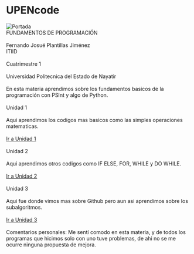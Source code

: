 # UPENcode
![Portada](https://www.itmastersmag.com/wp-content/uploads/2021/01/shutterstock_1078387013-scaled.jpg)<br/>
FUNDAMENTOS DE PROGRAMACIÓN<br/><br/>
Fernando Josué Plantillas Jiménez<br/><br7>
ITIID<br/><br/>
Cuatrimestre 1<br/><br/>
Universidad Politecnica del Estado de Nayatir<br/><br/>
En esta materia aprendimos sobre los fundamentos basicos de la programación con PSInt y algo de Python.<br/><br/>
Unidad 1<br/><br/>
Aqui aprendimos los codigos mas basicos como las simples operaciones matematicas.<br/><br/>
[Ir a Unidad 1](https://github.com/Fernando21302/UPENcode/tree/main/U1)<br/><br/>
Unidad 2<br/><br/>
Aqui aprendimos otros codigos como IF ELSE, FOR, WHILE y DO WHILE.<br/><br/>
[Ir a Unidad 2](https://github.com/Fernando21302/UPENcode/tree/main/U2)<br/><br/>
Unidad 3<br/><br/>
Aqui fue donde vimos mas sobre Github pero aun asi aprendimos sobre los subalgoritmos.<br/><br/>
[Ir a Unidad 3](https://github.com/Fernando21302/UPENcode/tree/main/U3)<br/><br/>
Comentarios personales: Me sentí comodo en esta materia, y de todos los programas que hicimos solo con uno tuve problemas, de ahi no se me ocurre ninguna propuesta de mejora.
